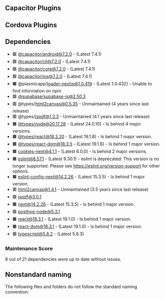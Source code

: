 ## Capacitor Plugins

## Cordova Plugins

## Dependencies

- 🟩 [@capacitor/android@7.2.0](https://github.com/ionic-team/capacitor.git) - (Latest 7.4.1)
- 🟩 [@capacitor/cli@7.2.0](https://github.com/ionic-team/capacitor.git) - (Latest 7.4.1)
- 🟩 [@capacitor/core@7.2.0](https://github.com/ionic-team/capacitor.git) - (Latest 7.4.1)
- 🟩 [@capacitor/ios@7.2.0](https://github.com/ionic-team/capacitor.git) - (Latest 7.4.1)
- 🟧 @plasmicapp/loader-nextjs@1.0.419 - (Latest 1.0.432) - Unable to find information on npm.
- 🟩 [@supabase/supabase-js@2.50.3](https://github.com/supabase/supabase-js.git)
- 🟥 @types/html2canvas@0.5.35 - Unmaintained (4 years since last release)
- 🟥 @types/jspdf@1.3.3 - Unmaintained (4.1 years since last release)
- 🟧 [@types/node@20.17.28](https://github.com/DefinitelyTyped/DefinitelyTyped.git) - (Latest 24.0.10) - Is behind 4 major versions.
- 🟧 [@types/react@18.3.20](https://github.com/DefinitelyTyped/DefinitelyTyped.git) - (Latest 19.1.8) - Is behind 1 major version.
- 🟧 [@types/react-dom@18.3.5](https://github.com/DefinitelyTyped/DefinitelyTyped.git) - (Latest 19.1.6) - Is behind 1 major version.
- 🟧 [cookies-next@4.1.1](https://github.com/andreizanik/cookies-next.git) - (Latest 6.0.0) - Is behind 2 major versions.
- 🟧 [eslint@8.57.1](https://github.com/eslint/eslint.git) - (Latest 9.30.1) - eslint is deprecated: This version is no longer supported. Please see https://eslint.org/version-support for other options.
- 🟧 [eslint-config-next@14.2.26](https://github.com/vercel/next.js.git) - (Latest 15.3.5) - Is behind 1 major version.
- 🟥 [html2canvas@1.4.1](https://github.com/niklasvh/html2canvas.git) - Unmaintained (3.5 years since last release)
- 🟩 [jspdf@3.0.1](https://github.com/MrRio/jsPDF.git)
- 🟧 [next@14.2.26](https://github.com/vercel/next.js.git) - (Latest 15.3.5) - Is behind 1 major version.
- 🟩 [posthog-node@5.3.1](https://github.com/PostHog/posthog-js-lite.git)
- 🟧 [react@18.3.1](https://github.com/facebook/react.git) - (Latest 19.1.0) - Is behind 1 major version.
- 🟧 [react-dom@18.3.1](https://github.com/facebook/react.git) - (Latest 19.1.0) - Is behind 1 major version.
- 🟩 [typescript@5.8.2](https://github.com/microsoft/TypeScript.git) - (Latest 5.8.3)
### Maintenance Score
8 out of 21 dependencies were up to date without issues.



## Nonstandard naming
The following files and folders do not follow the standard naming convention:

